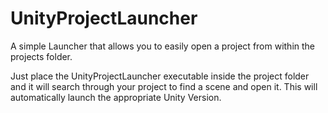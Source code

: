 # UnityProjectLauncher
A simple Launcher that allows you to easily open a project from within the projects folder.

Just place the UnityProjectLauncher executable inside the project folder and it will search through your project to find a scene and open it.
This will automatically launch the appropriate Unity Version.
